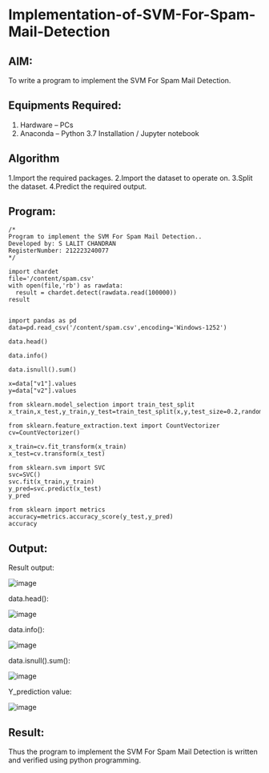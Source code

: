 # Implementation-of-SVM-For-Spam-Mail-Detection

## AIM:
To write a program to implement the SVM For Spam Mail Detection.

## Equipments Required:
1. Hardware – PCs
2. Anaconda – Python 3.7 Installation / Jupyter notebook

## Algorithm
1.Import the required packages.
2.Import the dataset to operate on.
3.Split the dataset.
4.Predict the required output. 

## Program:
```
/*
Program to implement the SVM For Spam Mail Detection..
Developed by: S LALIT CHANDRAN
RegisterNumber: 212223240077
*/
```
```
import chardet
file='/content/spam.csv'
with open(file,'rb') as rawdata:
  result = chardet.detect(rawdata.read(100000))
result


import pandas as pd
data=pd.read_csv('/content/spam.csv',encoding='Windows-1252')

data.head()

data.info()

data.isnull().sum()

x=data["v1"].values
y=data["v2"].values

from sklearn.model_selection import train_test_split
x_train,x_test,y_train,y_test=train_test_split(x,y,test_size=0.2,random_state=0)

from sklearn.feature_extraction.text import CountVectorizer
cv=CountVectorizer()

x_train=cv.fit_transform(x_train)
x_test=cv.transform(x_test)

from sklearn.svm import SVC
svc=SVC()
svc.fit(x_train,y_train)
y_pred=svc.predict(x_test)
y_pred

from sklearn import metrics
accuracy=metrics.accuracy_score(y_test,y_pred)
accuracy
```

## Output:
Result output:

![image](https://github.com/user-attachments/assets/7bdc4506-f800-4f15-aded-4a60b0cb7faf)

data.head():

![image](https://github.com/user-attachments/assets/f69b6825-d8ee-40bc-918e-74b78ef0c516)

data.info():

![image](https://github.com/user-attachments/assets/93b25a76-4bec-4740-88cc-d32cfc77505a)

data.isnull().sum():

![image](https://github.com/user-attachments/assets/0efb6c30-ec82-4d8a-9bf9-52359dd28e93)

Y_prediction value:

![image](https://github.com/user-attachments/assets/84eb6cc4-4c47-4932-9e77-7af9168f7aaf)


## Result:
Thus the program to implement the SVM For Spam Mail Detection is written and verified using python programming.
